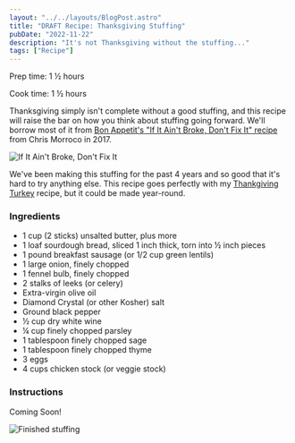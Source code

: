 ```yaml
---
layout: "../../layouts/BlogPost.astro"
title: "DRAFT Recipe: Thanksgiving Stuffing"
pubDate: "2022-11-22"
description: "It's not Thanksgiving without the stuffing..."
tags: ["Recipe"]
---
```


<p>Prep time: 1 ½ hours</p>
<p>Cook time: 1 ½ hours</p>

Thanksgiving simply isn't complete without a good stuffing, and this recipe will raise the bar on how you think about stuffing going forward. We'll borrow most of it from [Bon Appetit's "If It Ain't Broke, Don't Fix It" recipe](https://www.bonappetit.com/recipe/if-it-aint-broke-dont-fix-it-stuffing) from Chris Morroco in 2017.

![If It Ain't Broke, Don't Fix It](/images/blog/2022-11-26-thanksgiving-stuffing/stuffing-0.png)

We've been making this stuffing for the past 4 years and so good that it's hard to try anything else. This recipe goes perfectly with my [Thankgiving Turkey](/blog/2020-11-25-thanksgiving-turkey) recipe, but it could be made year-round.

### Ingredients

* 1 cup (2 sticks) unsalted butter, plus more
* 1 loaf sourdough bread, sliced 1 inch thick, torn into ½ inch pieces
* 1 pound breakfast sausage (or 1/2 cup green lentils)
* 1 large onion, finely chopped
* 1 fennel bulb, finely chopped
* 2 stalks of leeks (or celery)
* Extra-virgin olive oil
* Diamond Crystal (or other Kosher) salt
* Ground black pepper
* ½ cup dry white wine
* ¼ cup finely chopped parsley
* 1 tablespoon finely chopped sage
* 1 tablespoon finely chopped thyme
* 3 eggs
* 4 cups chicken stock (or veggie stock)

### Instructions

Coming Soon!

![Finished stuffing](/images/blog/2022-11-26-thanksgiving-stuffing/stuffing-1.jpg)
